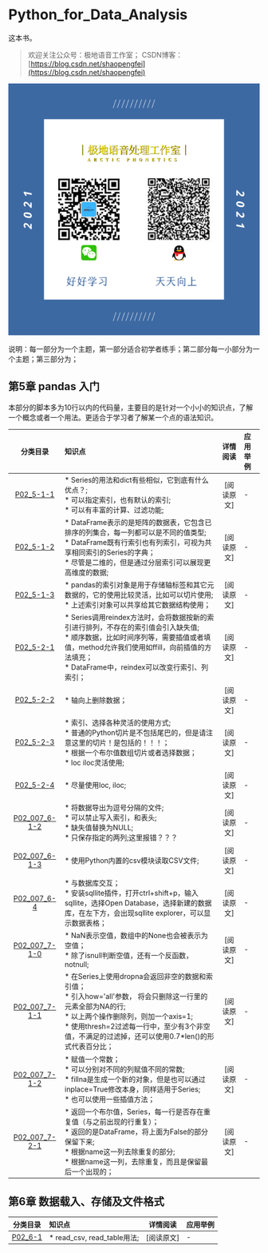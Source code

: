 # Python_for_Data_Analysis
这本书。
> 欢迎关注公众号：极地语音工作室；
> CSDN博客：[https://blog.csdn.net/shaopengfei](https://blog.csdn.net/shaopengfei)  

![效果](res/IMG_0167.PNG)

说明：每一部分为一个主题，第一部分适合初学者练手；第二部分每一小部分为一个主题；第三部分为；  



## 第5章 pandas 入门
本部分的脚本多为10行以内的代码量，主要目的是针对一个小小的知识点，了解一个概念或者一个用法。更适合于学习者了解某一个点的语法知识。   


| 分类目录  | 知识点 | 详情阅读 | 应用举例 |  
| :-------: | :------------- | :---------: | :------------- | 
|  [P02_5-1-1](Chap05/p02_5-1-1_series.py) | * Series的用法和dict有些相似，它到底有什么优点？; <br>* 可以指定索引，也有默认的索引;   <br>* 可以有丰富的计算、过滤功能; <br> | [阅读原文] | - |  
|  [P02_5-1-2](Part-02/P02_007_Python_for_Data_Analysis/Chap05/p02_5-1-2_DataFrame.py) | * DataFrame表示的是矩阵的数据表，它包含已排序的列集合，每一列都可以是不同的值类型; <br>* DataFrame既有行索引也有列索引，可视为共享相同索引的Series的字典；  <br>* 尽管是二维的，但是通过分层索引可以展现更高维度的数据; <br> | [阅读原文] | - | 
|  [P02_5-1-3](Part-02/P02_007_Python_for_Data_Analysis/Chap05/p02_5-1-3_index_object.py) | * pandas的索引对象是用于存储轴标签和其它元数据的，它的使用比较灵活，比如可以切片使用; <br>* 上述索引对象可以共享给其它数据结构使用；  | [阅读原文] | - |
|  [P02_5-2-1](Part-02/P02_007_Python_for_Data_Analysis/Chap05/p02_5-2-1_rebuild_index.py) | * Series调用reindex方法时，会将数据按新的索引进行排列，不存在的索引值会引入缺失值; <br>* 顺序数据，比如时间序列等，需要插值或者填值，method允许我们使用如ffill，向前插值的方法填充； <br>* DataFrame中，reindex可以改变行索引、列索引；  | [阅读原文] | - |
|  [P02_5-2-2](Part-02/P02_007_Python_for_Data_Analysis/Chap05/p02_5-2-2_drop_items.py) | * 轴向上删除数据；  | [阅读原文] | - |
|  [P02_5-2-3](Part-02/P02_007_Python_for_Data_Analysis/Chap05/p02_5-2-3_index_select_filter.py) | * 索引、选择各种灵活的使用方式; <br>* 普通的Python切片是不包括尾巴的，但是请注意这里的切片！是包括的！！！； <br>* 根据一个布尔值数组切片或者选择数据；<br>* loc iloc灵活使用;  | [阅读原文] | - |
|  [P02_5-2-4](Part-02/P02_007_Python_for_Data_Analysis/Chap05/p02_5-2-4_integer_index.py) | * 尽量使用loc, iloc;  | [阅读原文] | - |
|  [P02_007_6-1-2](Part-02/P02_007_Python_for_Data_Analysis/Chap06/p02_007_6-1-2_write_to_csv.py) | * 将数据导出为逗号分隔的文件;  <br>* 可以禁止写入索引，和表头; <br>* 缺失值替换为NULL; <br>* 只保存指定的两列;这里报错？？？| [阅读原文] | - |
|  [P02_007_6-1-3](Part-02/P02_007_Python_for_Data_Analysis/Chap06/p02_007_6-1-3_use_split_csv.py) | * 使用Python内置的csv模块读取CSV文件; | [阅读原文] | - |
|  [P02_007_6-4](Chap06/p02_007_6-4_query_database.py) | * 与数据库交互；<br>* 安装sqllite插件，打开ctrl+shift+p，输入sqllite，选择Open Database，选择新建的数据库，在左下方，会出现sqllite explorer，可以显示数据表格； | [阅读原文] | - |
|  [P02_007_7-1-0](Chap07/p02_007_7-1-0_about_null_value.py) | * NaN表示空值，数组中的None也会被表示为空值；<br> * 除了isnull判断空值，还有一个反函数，notnull; | [阅读原文] | - |
|  [P02_007_7-1-1](Chap07/p02_007_7-1-1_filter_null_values.py) | * 在Series上使用dropna会返回非空的数据和索引值；<br> * 引入how='all'参数， 将会只删除这一行里的元素全部为NA的行; <br> * 以上两个操作删除列，则加一个axis=1; <br> * 使用thresh=2过滤每一行中，至少有3个非空值，不满足的过滤掉，还可以使用0.7*len()的形式代表百分比； | [阅读原文] | - |
|  [P02_007_7-1-2](Chap07/p02_007_7-1-2_complete_null_values.py) | * 赋值一个常数；<br> * 可以分别对不同的列赋值不同的常数; <br> * fillna是生成一个新的对象，但是也可以通过inplace=True修改本身，同样适用于Series; <br> * 也可以使用一些插值方法； | [阅读原文] | - |
|  [P02_007_7-2-1](Chap07/p02_007_7-2-1_drop_duplicate_values.py) | * 返回一个布尔值，Series，每一行是否存在重复值（与之前出现的行重复）；<br> * 返回的是DataFrame，将上面为False的部分保留下来; <br> * 根据name这一列去除重复的部分; <br> * 根据name这一列，去除重复，而且是保留最后一个出现的； | [阅读原文] | - |


## 第6章 数据载入、存储及文件格式

| 分类目录  | 知识点 | 详情阅读 | 应用举例 |  
| :-------: | :------------- | :---------: | :------------- | 
|  [P02_6-1](Part-02/P02_007_Python_for_Data_Analysis/Chap06/p02_6-1-0_read_write_txt.py) | * read_csv, read_table用法; <br> | [阅读原文] | - |  